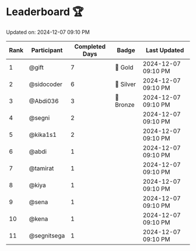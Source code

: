 # Leaderboard 🏆

Updated on: 2024-12-07 09:10 PM

| Rank | Participant       | Completed Days | Badge      | Last Updated         |
|------|-------------------|----------------|------------|----------------------|
| 1    | @gift             | 7              | 🏅 Gold     | 2024-12-07 09:10 PM |
| 2    | @sidocoder        | 6              | 🥈 Silver   | 2024-12-07 09:10 PM |
| 3    | @Abdi036          | 3              | 🥉 Bronze   | 2024-12-07 09:10 PM |
| 4    | @segni            | 2              |            | 2024-12-07 09:10 PM |
| 5    | @kika1s1          | 2              |            | 2024-12-07 09:10 PM |
| 6    | @abdi             | 1              |            | 2024-12-07 09:10 PM |
| 7    | @tamirat          | 1              |            | 2024-12-07 09:10 PM |
| 8    | @kiya             | 1              |            | 2024-12-07 09:10 PM |
| 9    | @sena             | 1              |            | 2024-12-07 09:10 PM |
| 10   | @kena             | 1              |            | 2024-12-07 09:10 PM |
| 11   | @segnitsega       | 1              |            | 2024-12-07 09:10 PM |
